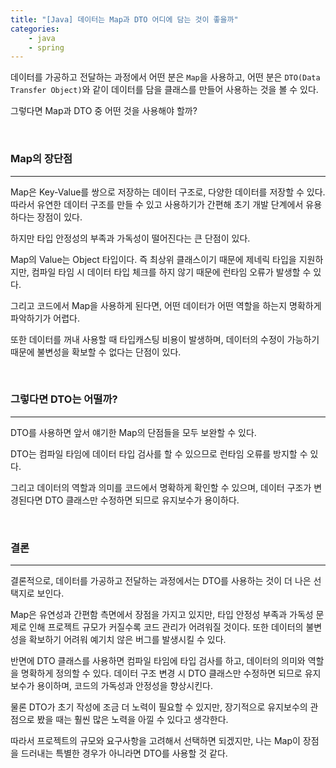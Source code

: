 ```yaml
---
title: "[Java] 데이터는 Map과 DTO 어디에 담는 것이 좋을까"
categories:
    - java
    - spring
---
```


데이터를 가공하고 전달하는 과정에서 어떤 분은 `Map`을 사용하고, 어떤 분은 `DTO(Data Transfer Object)`와 같이 데이터를 담을 클래스를 만들어 사용하는 것을 볼 수 있다.

그렇다면 Map과 DTO 중 어떤 것을 사용해야 할까?

<br>

### Map의 장단점
---

Map은 Key-Value를 쌍으로 저장하는 데이터 구조로, 다양한 데이터를 저장할 수 있다. 따라서 유연한 데이터 구조를 만들 수 있고 사용하기가 간편해 초기 개발 단계에서 유용하다는 장점이 있다.

하지만 타입 안정성의 부족과 가독성이 떨어진다는 큰 단점이 있다.

Map의 Value는 Object 타입이다. 즉 최상위 클래스이기 때문에 제네릭 타입을 지원하지만, 컴파일 타임 시 데이터 타입 체크를 하지 않기 때문에 런타임 오류가 발생할 수 있다.

그리고 코드에서 Map을 사용하게 된다면, 어떤 데이터가 어떤 역할을 하는지 명확하게 파악하기가 어렵다.

또한 데이터를 꺼내 사용할 때 타입캐스팅 비용이 발생하며, 데이터의 수정이 가능하기 때문에 불변성을 확보할 수 없다는 단점이 있다.

<br>

### 그렇다면 DTO는 어떨까?
---

DTO를 사용하면 앞서 얘기한 Map의 단점들을 모두 보완할 수 있다.

DTO는 컴파일 타임에 데이터 타입 검사를 할 수 있으므로 런타임 오류를 방지할 수 있다.

그리고 데이터의 역할과 의미를 코드에서 명확하게 확인할 수 있으며, 데이터 구조가 변경된다면 DTO 클래스만 수정하면 되므로 유지보수가 용이하다.

<br>

### 결론
---

결론적으로, 데이터를 가공하고 전달하는 과정에서는 DTO를 사용하는 것이 더 나은 선택지로 보인다.

Map은 유연성과 간편함 측면에서 장점을 가지고 있지만, 타입 안정성 부족과 가독성 문제로 인해 프로젝트 규모가 커질수록 코드 관리가 어려워질 것이다. 또한 데이터의 불변성을 확보하기 어려워 예기치 않은 버그를 발생시킬 수 있다.

반면에 DTO 클래스를 사용하면 컴파일 타임에 타입 검사를 하고, 데이터의 의미와 역할을 명확하게 정의할 수 있다. 데이터 구조 변경 시 DTO 클래스만 수정하면 되므로 유지보수가 용이하며, 코드의 가독성과 안정성을 향상시킨다.

물론 DTO가 초기 작성에 조금 더 노력이 필요할 수 있지만, 장기적으로 유지보수의 관점으로 봤을 때는 훨씬 많은 노력을 아낄 수 있다고 생각한다.

따라서 프로젝트의 규모와 요구사항을 고려해서 선택하면 되겠지만, 나는 Map이 장점을 드러내는 특별한 경우가 아니라면 DTO를 사용할 것 같다.